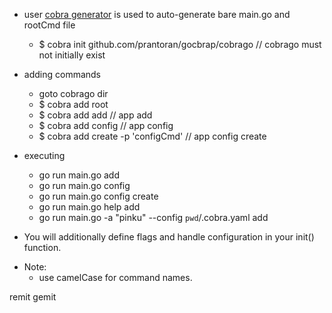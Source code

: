 

- user [cobra generator](https://github.com/spf13/cobra/blob/master/cobra/README.md) is used to auto-generate bare main.go and rootCmd file
    - $ cobra init github.com/prantoran/gocbrap/cobrago // cobrago must not initially exist

- adding commands
    - goto cobrago dir
    - $ cobra add root 
    - $ cobra add add                 // app add
    - $ cobra add config                // app config
    - $ cobra add create -p 'configCmd' // app config create

- executing
    - go run main.go add
    - go run main.go config
    - go run main.go config create
    - go run main.go help add
    - go run main.go -a "pinku" --config `pwd`/.cobra.yaml add
- You will additionally define flags and handle configuration in your init() function.



* Note:
    - use camelCase for command names.

remit
gemit